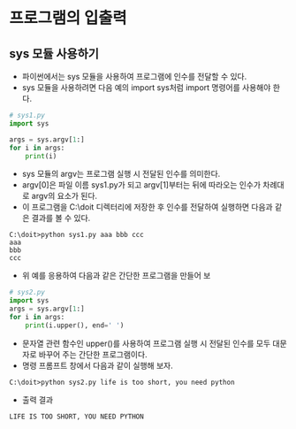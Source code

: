# 프로그램의 입출력

## sys 모듈 사용하기

- 파이썬에서는 sys 모듈을 사용하여 프로그램에 인수를 전달할 수 있다. 
- sys 모듈을 사용하려면 다음 예의 import sys처럼 import 명령어를 사용해야 한다.

```python
# sys1.py 
import sys

args = sys.argv[1:]
for i in args:
    print(i)
```

- sys 모듈의 argv는 프로그램 실행 시 전달된 인수를 의미한다. 
- argv\[0\]은 파일 이름 sys1.py가 되고 argv\[1\]부터는 뒤에 따라오는 인수가 차례대로 argv의 요소가 된다.
- 이 프로그램을 C:\doit 디렉터리에 저장한 후 인수를 전달하여 실행하면 다음과 같은 결과를 볼 수 있다.

```
C:\doit>python sys1.py aaa bbb ccc
aaa
bbb
ccc
```

- 위 예를 응용하여 다음과 같은 간단한 프로그램을 만들어 보

```python
# sys2.py
import sys
args = sys.argv[1:]
for i in args:
    print(i.upper(), end=' ')
```

- 문자열 관련 함수인 upper()를 사용하여 프로그램 실행 시 전달된 인수를 모두 대문자로 바꾸어 주는 간단한 프로그램이다. 
- 명령 프롬프트 창에서 다음과 같이 실행해 보자.

```
C:\doit>python sys2.py life is too short, you need python
```

- 출력 결과

```
LIFE IS TOO SHORT, YOU NEED PYTHON
```